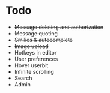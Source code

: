 Todo
===

* ~~Message deleting and authorization~~
* ~~Message quoting~~
* ~~Smilies & autocomplete~~
* ~~Image upload~~
* Hotkeys in editor
* User preferences
* Hover userbit
* Infinite scrolling
* Search
* Admin